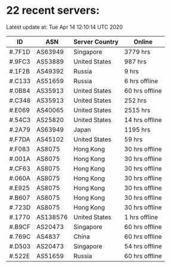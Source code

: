 # 22 recent servers:

Latest update at: Tue Apr 14 12:10:14 UTC 2020

| ID | ASN | Server Country | Online |
| -- | --- | -------------- | ------ |
| #.7F1D | AS63949 | Singapore | 3779 hrs |
| #.9FC3 | AS53889 | United States | 987 hrs |
| #.1F2B | AS49392 | Russia | 9 hrs |
| #.C133 | AS51659 | Russia | 6 hrs offline |
| #.0B84 | AS35913 | United States | 60 hrs offline |
| #.C348 | AS35913 | United States | 252 hrs |
| #.E069 | AS40065 | United States | 2515 hrs |
| #.54C3 | AS25820 | United States | 14 hrs offline |
| #.2A79 | AS63949 | Japan | 1195 hrs |
| #.F7DA | AS45102 | United States | 59 hrs |
| #.F083 | AS8075 | Hong Kong | 30 hrs offline |
| #.001A | AS8075 | Hong Kong | 30 hrs offline |
| #.CF63 | AS8075 | Hong Kong | 30 hrs offline |
| #.060A | AS8075 | Hong Kong | 30 hrs offline |
| #.E925 | AS8075 | Hong Kong | 30 hrs offline |
| #.B607 | AS8075 | Hong Kong | 30 hrs offline |
| #.723D | AS8075 | Hong Kong | 30 hrs offline |
| #.1770 | AS138576 | United States | 1 hrs offline |
| #.B9CF | AS20473 | Singapore | 60 hrs offline |
| #.769C | AS4837 | China | 60 hrs offline |
| #.D503 | AS20473 | Singapore | 54 hrs offline |
| #.522E | AS51659 | Russia | 60 hrs offline |

